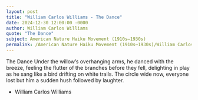 ```yaml
---
layout: post
title: "William Carlos Williams - The Dance"
date: 2024-12-30 12:00:00 -0000
author: William Carlos Williams
quote: "The Dance"
subject: American Nature Haiku Movement (1910s–1930s)
permalink: /American Nature Haiku Movement (1910s–1930s)/William Carlos Williams/William Carlos Williams - The Dance
---
```


The Dance
Under the willow’s
overhanging arms,
he danced with the breeze,
feeling the flutter
of the branches before they fell,
delighting in play
as he sang like a bird
drifting on white trails.
The circle wide now,
everyone lost but him
a sudden hush
followed by laughter.

- William Carlos Williams
